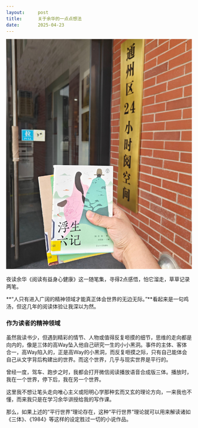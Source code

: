 ```yaml
---
layout:     post
title:      关于余华的一点点想法
date:       2025-04-23
---
```

![浮生六记](/images/202504/fusheng.jpg)


夜读余华《阅读有益身心健康》这一随笔集，寻得2点感悟，怕它溜走，草草记录两笔。

**“人只有进入广阔的精神领域才能真正体会世界的无边无际。”**看起来是一句鸡汤，但这几年的阅读体验让我深以为然。

### 作为读者的精神领域

虽然我读书少，但遇到精彩的情节、人物或值得反复咂摸的细节，思维的走向都是向内的，像是三体的高Way坠入他自己研究一生的小小黑洞。事件的主体、客体合一，高Way陷入的，正是高Way的小黑洞，而反复咂摸之际，只有自己能体会自己从文字背后构建出的世界。而这个世界，几乎与现实世界是平行的。  

曾经一度，驾车、跑步之时，我都会打开微信阅读播放语音合成版三体。播放时，我在一个世界，停下后，我在另一个世界。  

这里我不想让笔头走向唯心主义或阳明心学那种玄而又玄的理论方向，一来我也不懂，而来我只是在学习余华讲授给我的写作课。


那么，如果上述的“平行世界”理论存在，这种“平行世界”理论就可以用来解读诸如《三体》、《1984》等这样的设定胜过一切的小说作品。
